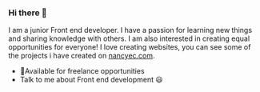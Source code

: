 ### Hi there 👋




I am a junior Front end developer. I have a passion for learning new things and sharing knowledge with others. I am also interested in creating equal opportunities for everyone! I love creating websites, you can see some of the projects i have created on [nancyec.com](https://wwww.nancyec.com).
- 🌟Available for freelance opportunities
- Talk to me about Front end development 😃

